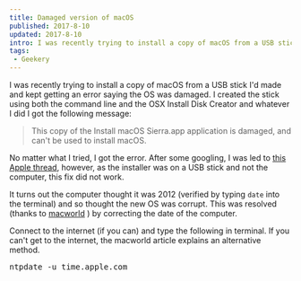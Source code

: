 ```yaml
---
title: Damaged version of macOS
published: 2017-8-10
updated: 2017-8-10
intro: I was recently trying to install a copy of macOS from a USB stick I'd made and kept getting an error saying the OS was damaged. I created the stick using both the command line and the OSX Install Disk Creator and whatever I&nbsp;did I&nbsp;got the error.
tags:
 - Geekery
---
```


I was recently trying to install a copy of macOS from a USB stick I'd made and kept getting an error saying the OS was damaged. I created the stick using both the command line and the OSX Install Disk Creator and whatever I did I got the following message:

> This copy of the Install macOS Sierra.app application is damaged, and can't be used to install macOS.

No matter what I tried, I got the error. After some googling, I was led to [this Apple thread](https://discussions.apple.com/thread/7675283?start=0&tstart=0)​, however, as the installer was on a USB stick and not the computer, this fix did not work.

It turns out the computer thought it was 2012 (verified by typing `date` into the terminal) and so thought the new OS was corrupt. This was resolved (thanks to [macworld](http://www.macworld.com/article/3097533/macs/installing-os-x-what-to-do-when-this-copy-of-the-install-os-x-application-cannot-be-verified.html) ) by correcting the date of the computer. 

Connect to the internet (if you can) and type the following in terminal. If you can't get to the internet, the macworld article explains an alternative method.

<pre class="language-bash">ntpdate -u time.apple.com</pre>